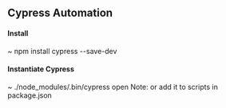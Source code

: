## Cypress Automation

#### Install
~ npm install cypress --save-dev

#### Instantiate Cypress
~ ./node_modules/.bin/cypress open
Note: or add it to scripts in package.json


